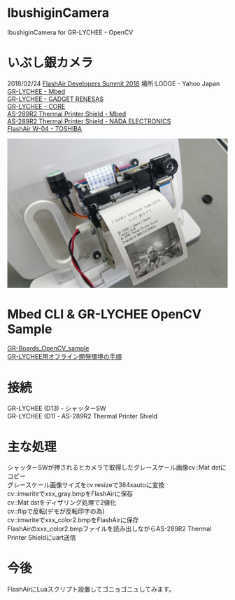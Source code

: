 # IbushiginCamera
IbushiginCamera for GR-LYCHEE - OpenCV

# いぶし銀カメラ
2018/02/24 [FlashAir Developers Summit 2018](https://flashair-developers.com/ja/about/events/summit2018/) 場所:LODGE - Yahoo Japan  
[GR-LYCHEE - Mbed](https://os.mbed.com/platforms/Renesas-GR-LYCHEE/)  
[GR-LYCHEE - GADGET RENESAS](https://os.mbed.com/platforms/Renesas-GR-LYCHEE/)  
[GR-LYCHEE - CORE](http://www.core.co.jp/product/m2m/gr-lychee/)  
[AS-289R2 Thermal Printer Shield - Mbed](https://os.mbed.com/components/AS-289R2-Thermal-Printer-Shield/)  
[AS-289R2 Thermal Printer Shield - NADA ELECTRONICS](http://www.nada.co.jp/as289r2/)  
[FlashAir W-04 - TOSHIBA](https://flashair-developers.com/ja/discover/overview/w04/)  

![IbushiginCamera](https://github.com/NADA-ELECTRONICS/IbushiginCamera/blob/master/photo1.jpg)

# Mbed CLI & GR-LYCHEE OpenCV Sample
[GR-Boards_OpenCV_sample](https://github.com/d-kato/GR-Boards_OpenCV_sample)  
[GR-LYCHEE用オフライン開発環境の手順](https://os.mbed.com/users/dkato/notebook/offline-development-lychee-langja/)  

# 接続
GR-LYCHEE (D13) - シャッターSW  
GR-LYCHEE (D1)  - AS-289R2 Thermal Printer Shield  

# 主な処理
シャッターSWが押されるとカメラで取得したグレースケール画像cv::Mat dstにコピー  
グレースケール画像サイズをcv:resizeで384xautoに変換  
cv::imwriteでxxx_gray.bmpをFlashAirに保存  
cv::Mat dstをディザリング処理で2値化  
cv::flipで反転(デモが反転印字の為)  
cv::imwriteでxxx_color2.bmpをFlashAirに保存  
FlashAirのxxx_color2.bmpファイルを読み出しながらAS-289R2 Thermal Printer Shieldにuart送信  

# 今後
FlashAirにLuaスクリプト設置してゴニョゴニュしてみます。
